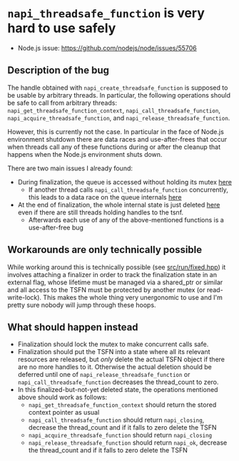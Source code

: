 # `napi_threadsafe_function` is very hard to use safely

- Node.js issue: https://github.com/nodejs/node/issues/55706

## Description of the bug

The handle obtained with `napi_create_threadsafe_function` is supposed to be usable by arbitrary threads.
In particular, the following operations should be safe to call from arbitrary threads:
`napi_get_threadsafe_function_context`, `napi_call_threadsafe_function`, `napi_acquire_threadsafe_function`, and `napi_release_threadsafe_function`.

However, this is currently not the case.
In particular in the face of Node.js environment shutdown there are data races and use-after-frees that occur when threads call any of these functions during or after the cleanup that happens when the Node.js environment shuts down.

There are two main issues I already found:
- During finalization, the queue is accessed without holding its mutex [here](https://github.com/nodejs/node/blob/b38e3124862f7623fd8e8f0a9b738065d9296a74/src/node_api.cc#L300)
    - If another thread calls `napi_call_threadsafe_function` concurrently, this leads to a data race on the queue internals [here](https://github.com/nodejs/node/blob/b38e3124862f7623fd8e8f0a9b738065d9296a74/src/node_api.cc#L243)
- At the end of finalization, the whole internal state is just deleted [here](https://github.com/nodejs/node/blob/4f5db8b26d906f1cbe9f6a9ac2028b0f7ad88c91/src/node_api.cc#L303) even if there are still threads holding handles to the tsnf.
    - Afterwards each use of any of the above-mentioned functions is a use-after-free bug

## Workarounds are only technically possible 

While working around this is technically possible (see [src/run/fixed.hpp](https://github.com/mika-fischer/node-bug-napi-tsfn/blob/main/src/run_fixed.hpp)) it involves attaching a finalizer in order to track the finalization state in an external flag, whose lifetime must be managed via a shared_ptr or similar and all access to the TSFN must be protected by another mutex (or read-write-lock). This makes the whole thing very unergonomic to use and I'm pretty sure nobody will jump through these hoops.

## What should happen instead

- Finalization should lock the mutex to make concurrent calls safe.
- Finalization should put the TSFN into a state where all its relevant resources are released, but *only* delete the actual TSFN object if there are no more handles to it. Otherwise the actual deletion should be deferred until one of `napi_release_threadsafe_function` or `napi_call_threadsafe_function` decreases the thread_count to zero.
- In this finalized-but-not-yet deleted state, the operations mentioned above should work as follows:
  - `napi_get_threadsafe_function_context` should return the stored context pointer as usual
  - `napi_call_threadsafe_function` should return `napi_closing`, decrease the thread_count and if it falls to zero delete the TSFN
  - `napi_acquire_threadsafe_function` should return `napi_closing`
  - `napi_release_threadsafe_function` should return `napi_ok`, decrease the thread_count and if it falls to zero delete the TSFN